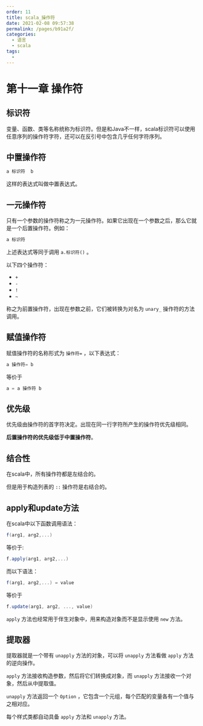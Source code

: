 ```yaml
---
order: 11
title: scala_操作符
date: 2021-02-08 09:57:38
permalink: /pages/b91a2f/
categories: 
  - 语言
  - scala
tags: 
  - 
---
```


# 第十一章 操作符

## 标识符

变量、函数、类等名称统称为标识符。但是和Java不一样，scala标识符可以使用任意序列的操作符字符，还可以在反引号中包含几乎任何字符序列。

## 中置操作符

```scala
a 标识符  b
```

这样的表达式叫做中置表达式。

## 一元操作符

只有一个参数的操作符称之为一元操作符。如果它出现在一个参数之后，那么它就是一个后置操作符。例如：

```scala
a 标识符
```

上述表达式等同于调用 `a.标识符()` 。

以下四个操作符：

- `+`
- `-`
- `!`
- `~`

称之为前置操作符，出现在参数之前，它们被转换为对名为 `unary_` 操作符的方法调用。

## 赋值操作符

赋值操作符的名称形式为 `操作符=` ，以下表达式：

```scala
a 操作符= b
```

等价于

```scala
a = a 操作符 b
```

## 优先级

优先级由操作符的首字符决定。出现在同一行字符所产生的操作符优先级相同。

**后置操作符的优先级低于中置操作符**。

## 结合性

在scala中，所有操作符都是左结合的。

但是用于构造列表的 `::` 操作符是右结合的。

## apply和update方法

在scala中以下函数调用语法：

```scala
f(arg1, arg2,...)
```

等价于:

```scala
f.apply(arg1, arg2,...)
```

而以下语法：

```scala
f(arg1, arg2,...) = value
```

等价于

```scala
f.update(arg1, arg2, ..., value)
```

`apply` 方法也经常用于伴生对象中，用来构造对象而不是显示使用 `new` 方法。

## 提取器

提取器就是一个带有 `unapply` 方法的对象，可以将 `unapply` 方法看做 `apply` 方法的逆向操作。

`apply` 方法接收构造参数，然后将它们转换成对象，而 `unapply` 方法接收一个对象，然后从中提取值。

`unapply` 方法返回一个 `Option` ，它包含一个元组，每个匹配的变量各有一个值与之相对应。

每个样式类都自动具备 `apply` 方法和 `unapply` 方法。